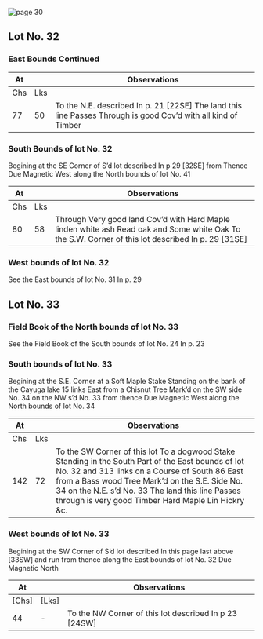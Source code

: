 ![page 30](image/fieldbook/ovid-page-30.jpg)

## Lot No. 32

### East Bounds Continued

| At |    | Observations |
| -- | -- | ------------ |
| Chs | Lks | |
| 77 | 50 | To the N.E. described In p. 21 [22SE] The land this line Passes Through is good Cov’d with all kind of Timber |

### South Bounds of lot No. 32

Begining at the SE Corner of S’d lot described In p 29 [32SE] from Thence Due Magnetic West along the North bounds of lot No. 41

| At |    | Observations |
| -- | -- | ------------ |
| Chs | Lks | |
| 80 | 58 | Through Very good land Cov’d with Hard Maple linden white ash Read oak and Some white Oak To the S.W. Corner of this lot described In p. 29 [31SE]  |

### West bounds of lot No. 32

See the East bounds of lot No. 31 In p. 29

## Lot No. 33

### Field Book of the North bounds of lot No. 33

See the Field Book of the South bounds of lot No. 24 In p. 23

### South bounds of lot No. 33

Begining at the S.E. Corner at a Soft Maple Stake Standing on the bank of the Cayuga lake 15 links East from a Chisnut Tree Mark’d on the SW side No. 34 on the NW s’d No. 33 from thence Due Magnetic West along the North bounds of lot No. 34

| At |    | Observations |
| -- | -- | ------------ |
| Chs | Lks | |
| 142 | 72 | To the SW Corner of this lot To a dogwood Stake Standing in the South Part of the East bounds of lot No. 32 and 313 links on a Course of South 86 East from a Bass wood Tree Mark’d on the S.E. Side No. 34 on the N.E. s’d No. 33 The land this line Passes through is very good Timber Hard Maple Lin Hickry &c. |

### West bounds of lot No. 33

Begining at the SW Corner of S’d lot described In this page last above [33SW] and run from thence along the East bounds of lot No. 32 Due Magnetic North

| At |    | Observations |
| -- | -- | ------------ |
| [Chs] | [Lks] | |
| 44 | - | To the NW Corner of this lot described In p 23 [24SW] |
